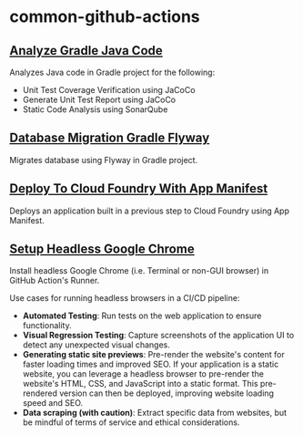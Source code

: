 # common-github-actions

## [Analyze Gradle Java Code](./.github/workflows/analyze-gradle-java-code.yml)
Analyzes Java code in Gradle project for the following:
- Unit Test Coverage Verification using JaCoCo
- Generate Unit Test Report using JaCoCo
- Static Code Analysis using SonarQube

## [Database Migration Gradle Flyway](./.github/workflows/database-migration-gradle-flyway.yml)
Migrates database using Flyway in Gradle project.

## [Deploy To Cloud Foundry With App Manifest](./.github/workflows/deploy-to-cloud-foundry-with-app-manifest.yml)
Deploys an application built in a previous step to Cloud Foundry using App Manifest.

## [Setup Headless Google Chrome](./.github/workflows/setup-headless-google-chrome.yml)
Install headless Google Chrome (i.e. Terminal or non-GUI browser) in GitHub Action's Runner.

Use cases for running headless browsers in a CI/CD pipeline:
- **Automated Testing**: Run tests on the web application to ensure functionality.
- **Visual Regression Testing**: Capture screenshots of the application UI to detect any unexpected visual changes.
- **Generating static site previews**: Pre-render the website's content for faster loading times and improved SEO. If your application is a static website, you can leverage a headless browser to pre-render the website's HTML, CSS, and JavaScript into a static format. This pre-rendered version can then be deployed, improving website loading speed and SEO.
- **Data scraping (with caution)**: Extract specific data from websites, but be mindful of terms of service and ethical considerations.